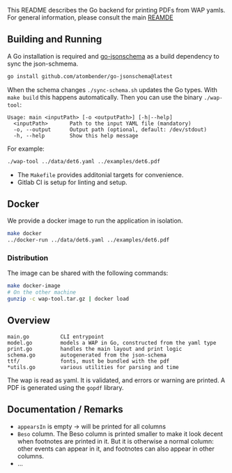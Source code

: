 This README describes the Go backend for printing PDFs from WAP yamls.
For general information, please consult the main [REAMDE](../README.md)
## Building and Running
A Go installation is required and [go-jsonschema](https://github.com/omissis/go-jsonschema) as a build dependency to sync the json-schmema.
``` sh
go install github.com/atombender/go-jsonschema@latest
```
When the schema changes `./sync-schema.sh` updates the Go types.
With `make build` this happens automatically.
Then you can use the binary `./wap-tool`:
``` text
Usage: main <inputPath> [-o <outputPath>] [-h|--help]
  <inputPath>       Path to the input YAML file (mandatory)
  -o, --output      Output path (optional, default: /dev/stdout)
  -h, --help        Show this help message
```
For example:
```sh
./wap-tool ../data/det6.yaml ../examples/det6.pdf        
```

- The `Makefile` provides additonial targets for convenience.
- Gitlab CI is setup for linting and setup.

## Docker
We provide a docker image to run the application in isolation.
``` sh
make docker
../docker-run ../data/det6.yaml ../examples/det6.pdf        
```

### Distribution
The image can be shared with the following commands:
``` sh
make docker-image
# On the other machine
gunzip -c wap-tool.tar.gz | docker load
```
<!-- TODO put on sharepoint? -->

## Overview
```
main.go          CLI entrypoint
model.go         models a WAP in Go, constructed from the yaml type
print.go         handles the main layout and print logic
schema.go        autogenerated from the json-schema
ttf/             fonts, must be bundled with the pdf
*utils.go        various utilities for parsing and time
```
The wap is read as yaml.
It is validated, and errors or warning are printed.
A PDF is generated using the `gopdf` library.

## Documentation / Remarks
<!-- TODO the assumptions, special cases. Add screenshots-->
- `appearsIn` is empty -> will be printed for all columns
- `Beso` column.  The Beso column is printed smaller to make it look decent when footnotes are printed in it. But it is otherwise a normal column: other events can appear in it, and footnotes can also appear in other columns.
- ...